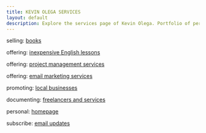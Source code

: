 ```yaml
---
title: KEVIN OLEGA SERVICES
layout: default
description: Explore the services page of Kevin Olega. Portfolio of personal and work projects and all sorts of fun information.
---
```

selling:    [books](https://callcentertrainingtips.com/books)

offering:    [inexpensive English lessons](https://callcentertrainingtips.com/promos)

offering:    [project management services](https://kevinolega.com/xp)

offering:    [email marketing services](https://kevinolega.com/xp)

promoting:    [local businesses](https://philippineislandliving.com)

documenting:    [freelancers and services](https://businessideasph.com)

personal:    [homepage](https://olega.org)

subscribe:  [email updates](https://sendfox.com/kevinolega)